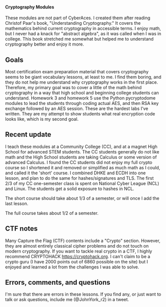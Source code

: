 #### Cryptography Modules
These modules are not part of CyberAces.  I created them after reading Christof Paar's book, "Understanding Cryptography."  It covers the mathematics behind current cryptography in accessible terms.  I enjoy math, but I never had a knack for "abstract algebra", as it was called when I was in college.  This book stretched me somewhat but helped me to understand cryptography better and enjoy it more.
## Goals
Most certification exam preparation material that covers cryptography seems to be giant vocabulary lessons, at least to me.  I find them boring, and they do not help me understand why cryptography works in the first place.  Therefore, my primary goal was to cover a little of the math behind cryptography in a way that high school and beginning college students can understand.
Homework 3 and homework 5 use the Python pycryptodome modules to lead the students through coding actual AES, and then RSA key exchange followed by an AES session.  These are the hardest labs I've written.  They are my attempt to show students what real encryption code looks like, which is my second goal.
## Recent update
I teach these modules at a Community College (CC), and at a magnet High School for advanced STEM students.  The CC students generally do not like math and the High School students are taking Calculus or some version of advanced Calculus.  I found the CC students did not enjoy my full crypto course so I shortened it and removed or simplified as much math as I could, and called it the 'short' course.  I combined DHKE and ECDH into one lesson, and plan to do the same for hashes/signatures and TLS.  The first 2/3 of my CC one-semester class is spent on National Cyber League (NCL) and Linux.  The students get a solid exposure to hashes in NCL.

The short course should take about 1/3 of a semester, or will once I add the last lesson.

The full course takes about 1/2 of a semester.

## CTF notes
Many Capture the Flag (CTF) contents include a "Crypto" section.  However, they are almost entirely classical cipher problems and do not touch on modern cryptography.  If you want to tackle real crypto in a CTF, I highly recommend CRYPTOHACK https://cryptohack.org.  I can't claim to be a crypto guru (I have 2000 points out of 6860 possible on the site) but I enjoyed and learned a lot from the challenges I was able to solve.
## Errors, comments, and questions
I'm sure that there are errors in these lessons.  If you find any, or just want to talk or ask questions, include me (@JohnYork_r2) in a tweet.
